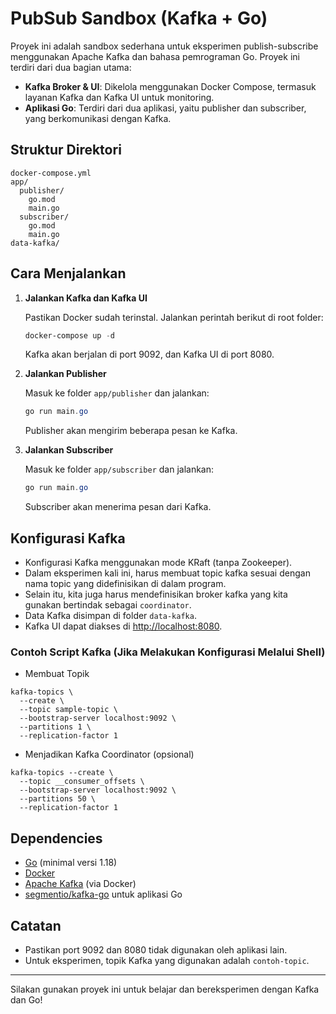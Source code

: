 # PubSub Sandbox (Kafka + Go)

Proyek ini adalah sandbox sederhana untuk eksperimen publish-subscribe menggunakan Apache Kafka dan bahasa pemrograman Go. Proyek ini terdiri dari dua bagian utama:

- **Kafka Broker & UI**: Dikelola menggunakan Docker Compose, termasuk layanan Kafka dan Kafka UI untuk monitoring.
- **Aplikasi Go**: Terdiri dari dua aplikasi, yaitu publisher dan subscriber, yang berkomunikasi dengan Kafka.

## Struktur Direktori

```
docker-compose.yml
app/
  publisher/
    go.mod
    main.go
  subscriber/
    go.mod
    main.go
data-kafka/
```

## Cara Menjalankan

1. **Jalankan Kafka dan Kafka UI**
   
   Pastikan Docker sudah terinstal. Jalankan perintah berikut di root folder:
   
   ```powershell
   docker-compose up -d
   ```
   
   Kafka akan berjalan di port 9092, dan Kafka UI di port 8080.

2. **Jalankan Publisher**
   
   Masuk ke folder `app/publisher` dan jalankan:
   
   ```powershell
   go run main.go
   ```
   
   Publisher akan mengirim beberapa pesan ke Kafka.

3. **Jalankan Subscriber**
   
   Masuk ke folder `app/subscriber` dan jalankan:
   
   ```powershell
   go run main.go
   ```
   
   Subscriber akan menerima pesan dari Kafka.

## Konfigurasi Kafka

- Konfigurasi Kafka menggunakan mode KRaft (tanpa Zookeeper).
- Dalam eksperimen kali ini, harus membuat topic kafka sesuai dengan nama topic yang didefinisikan di dalam program.
- Selain itu, kita juga harus mendefinisikan broker kafka yang kita gunakan bertindak sebagai `coordinator`.
- Data Kafka disimpan di folder `data-kafka`.
- Kafka UI dapat diakses di [http://localhost:8080](http://localhost:8080).

### Contoh Script Kafka (Jika Melakukan Konfigurasi Melalui Shell)

- Membuat Topik
```Shell
kafka-topics \
  --create \
  --topic sample-topic \
  --bootstrap-server localhost:9092 \
  --partitions 1 \
  --replication-factor 1
```
- Menjadikan Kafka Coordinator (opsional)
```Shell
kafka-topics --create \
  --topic __consumer_offsets \
  --bootstrap-server localhost:9092 \
  --partitions 50 \
  --replication-factor 1
```

## Dependencies

- [Go](https://golang.org/) (minimal versi 1.18)
- [Docker](https://www.docker.com/)
- [Apache Kafka](https://kafka.apache.org/) (via Docker)
- [segmentio/kafka-go](https://github.com/segmentio/kafka-go) untuk aplikasi Go

## Catatan

- Pastikan port 9092 dan 8080 tidak digunakan oleh aplikasi lain.
- Untuk eksperimen, topik Kafka yang digunakan adalah `contoh-topic`.

---

Silakan gunakan proyek ini untuk belajar dan bereksperimen dengan Kafka dan Go!
